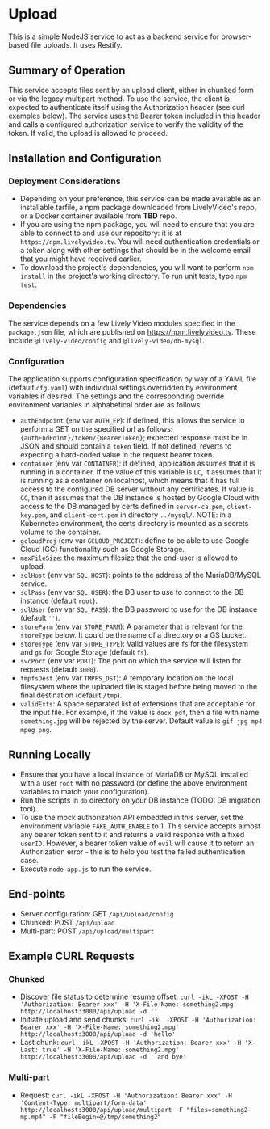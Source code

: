 # Upload

This is a simple NodeJS service to act as a backend service for browser-based
file uploads. It uses Restify. 

## Summary of Operation
This service accepts files sent by an upload client, either in chunked form 
or via the legacy multipart method. To use the service, the client is expected
to authenticate itself using the Authorization header (see curl examples below).
The service uses the Bearer token included in this header and calls a 
configured authorization service to verify the validity of the token. If valid,
the upload is allowed to proceed.

## Installation and Configuration
### Deployment Considerations
* Depending on your preference, this service can be made available as an 
installable tarfile, a npm package downloaded from LivelyVideo's repo, 
or a Docker container available from **TBD** repo.
* If you are using the npm package, you will need to ensure that you are able
to connect to and use our repository: it is at `https://npm.livelyvideo.tv`.
You will need authentication credentials or a token along with other settings
that should be in the welcome email that you might have received earlier.
* To download the project's dependencies, you will want to perform 
`npm install` in the project's working directory. To run unit tests, type
`npm test`.

### Dependencies
The service depends on a few Lively Video modules specified in the 
`package.json` file, which are published on https://npm.livelyvideo.tv. 
These include `@lively-video/config` and `@lively-video/db-mysql`.

### Configuration 
The application supports configuration specification by way of a YAML file
(default `cfg.yaml`) with individual settings overridden by environment
variables if desired. The settings and the corresponding override environment
variables in alphabetical order are as follows:
 
* `authEndpoint` (env var `AUTH_EP`): if defined, this allows the service to 
perform a GET on the specified url as follows: 
`{authEndPoint}/token/{BearerToken}`; expected response must be in JSON and 
should contain a `token` field. If not defined, reverts to expecting a 
hard-coded value in the request bearer token.
* `container` (env var `CONTAINER`): if defined, application assumes that it is
running in a container. If the value of this variable is `LC`, it assumes that
it is running as a container on localhost, which means that it has full access
to the configured DB server without any certificates. If value is `GC`, then it 
assumes that the DB instance is hosted by Google Cloud with access to the DB
managed by certs defined in `server-ca.pem`, `client-key.pem`, and 
`client-cert.pem` in directory `../mysql/`. NOTE: in a Kubernetes environment, 
the certs directory is mounted as a secrets volume to the container.
* `gcloudProj` (env var `GCLOUD_PROJECT`): define to be able to use Google
Cloud (GC) functionality such as Google Storage.
* `maxFileSize`: the maximum filesize that the end-user is allowed to upload.
* `sqlHost` (env var `SQL_HOST`): points to the address of the MariaDB/MySQL
service.
* `sqlPass` (env var `SQL_USER`): the DB user to use to connect to the DB
instance (default `root`).
* `sqlUser` (env var `SQL_PASS`): the DB password to use for the DB instance
(default `''`).
* `storeParm` (env var `STORE_PARM`): A parameter that is relevant for the 
`storeType` below. It could be the name of a directory or a GS bucket.
* `storeType` (env var `STORE_TYPE`): Valid values are `fs` for the filesystem
and `gs` for Google Storage (default `fs`).
* `svcPort` (env var `PORT`): The port on which the service will listen for
requests (default `3000`).
* `tmpfsDest` (env var `TMPFS_DST`): A temporary location on the local 
filesystem where the uploaded file is staged before being moved to the final
destination (default `/tmp`).
* `validExts`: A space separated list of extensions that are acceptable for the
input file. For example, if the value is `docx pdf`, then a file with name
`something.jpg` will be rejected by the server. Default value
is `gif jpg mp4 mpeg png`. 

## Running Locally
* Ensure that you have a local instance of MariaDB or MySQL installed with a 
user `root` with no password (or define the above environment variables to 
match your configuration).
* Run the scripts in `db` directory on your DB instance (TODO: DB migration tool).
* To use the mock authorization API embedded in this server, set the environment
variable `FAKE_AUTH_ENABLE` to 1. This service accepts almost any bearer token
sent to it and returns a valid response with a fixed `userID`. However, a bearer
token value of `evil` will cause it to return an Authorization error - this is 
to help you test the failed authentication case.
* Execute `node app.js` to run the service.

## End-points
* Server configuration: GET `/api/upload/config`
* Chunked: POST `/api/upload`
* Multi-part: POST `/api/upload/multipart`

## Example CURL Requests

### Chunked
* Discover file status to determine resume offset: `curl -ikL -XPOST -H 'Authorization: Bearer xxx' -H 'X-File-Name: something2.mpg'  http://localhost:3000/api/upload -d ''`
* Initiate upload and send chunks: `curl -ikL -XPOST -H 'Authorization: Bearer xxx' -H 'X-File-Name: something2.mpg'  http://localhost:3000/api/upload -d 'hello'`
* Last chunk: `curl -ikL -XPOST -H 'Authorization: Bearer xxx' -H 'X-Last: true' -H 'X-File-Name: something2.mpg'  http://localhost:3000/api/upload -d ' and bye'`

### Multi-part
* Request: `curl -ikL -XPOST -H 'Authorization: Bearer xxx' -H 'Content-Type: multipart/form-data' http://localhost:3000/api/upload/multipart -F "files=something2-mp.mp4" -F "fileBegin=@/tmp/something2"`